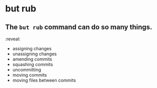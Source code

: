 # but rub

## The `but rub` command can do so many things.

:reveal:
- assigning changes
- unassigning changes
- amending commits
- squashing commits
- uncommitting
- moving commits
- moving files between commits
